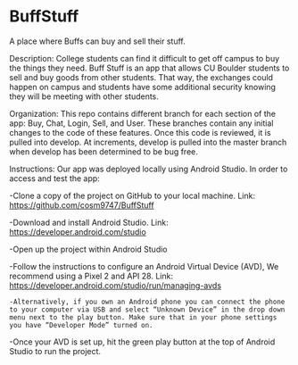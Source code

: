 # BuffStuff
A place where Buffs can buy and sell their stuff. 

Description: College students can find it difficult to get off campus to buy the things they need. Buff Stuff is an app that allows CU Boulder students to sell and buy goods from other students. That way, the exchanges could happen on campus and students have some additional security knowing they will be meeting with other students.

Organization: This repo contains different branch for each section of the app: Buy, Chat, Login, Sell, and User. These branches contain any initial changes to the code of these features. Once this code is reviewed, it is pulled into develop. At increments, develop is pulled into the master branch when develop has been determined to be bug free.

Instructions: Our app was deployed locally using Android Studio. In order to access and test the app:

-Clone a copy of the project on GitHub to your local machine. Link: https://github.com/cosm9747/BuffStuff

-Download and install Android Studio. Link: https://developer.android.com/studio

-Open up the project within Android Studio

-Follow the instructions to configure an Android Virtual Device (AVD), We recommend using a Pixel 2 and API 28. Link: https://developer.android.com/studio/run/managing-avds
    
    -Alternatively, if you own an Android phone you can connect the phone to your computer via USB and select “Unknown Device” in the drop down menu next to the play button. Make sure that in your phone settings you have “Developer Mode” turned on.

-Once your AVD is set up, hit the green play button at the top of Android Studio to run the project.
